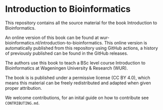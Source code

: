 # Introduction to Bioinformatics

This repository contains all the source material for the book Introduction to Bioinformatics.

An online version of this book can be found at wur-bioinformatics.nl/introduction-to-bioinformatics. This online version is automatically published from this repository using GitHub actions, a history of previously published can be found in the GitHub releases.

The authors use this book to teach a BSc level course Introduction to Bioinformatics at Wageningen University & Research (WUR). 

The book is is published under a permissive license (CC BY 4.0), which means this material can be freely redistributed and adapted when given proper attribution.

We welcome contributions, for an inital guide on how to contribute see `CONTRIBUTING.md`. 